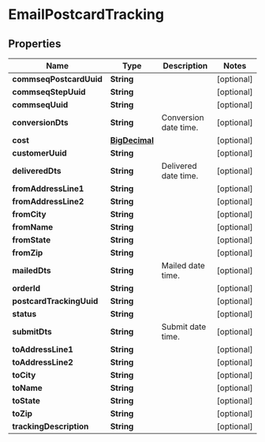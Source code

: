 
# EmailPostcardTracking

## Properties
Name | Type | Description | Notes
------------ | ------------- | ------------- | -------------
**commseqPostcardUuid** | **String** |  |  [optional]
**commseqStepUuid** | **String** |  |  [optional]
**commseqUuid** | **String** |  |  [optional]
**conversionDts** | **String** | Conversion date time. |  [optional]
**cost** | [**BigDecimal**](BigDecimal.md) |  |  [optional]
**customerUuid** | **String** |  |  [optional]
**deliveredDts** | **String** | Delivered date time. |  [optional]
**fromAddressLine1** | **String** |  |  [optional]
**fromAddressLine2** | **String** |  |  [optional]
**fromCity** | **String** |  |  [optional]
**fromName** | **String** |  |  [optional]
**fromState** | **String** |  |  [optional]
**fromZip** | **String** |  |  [optional]
**mailedDts** | **String** | Mailed date time. |  [optional]
**orderId** | **String** |  |  [optional]
**postcardTrackingUuid** | **String** |  |  [optional]
**status** | **String** |  |  [optional]
**submitDts** | **String** | Submit date time. |  [optional]
**toAddressLine1** | **String** |  |  [optional]
**toAddressLine2** | **String** |  |  [optional]
**toCity** | **String** |  |  [optional]
**toName** | **String** |  |  [optional]
**toState** | **String** |  |  [optional]
**toZip** | **String** |  |  [optional]
**trackingDescription** | **String** |  |  [optional]



